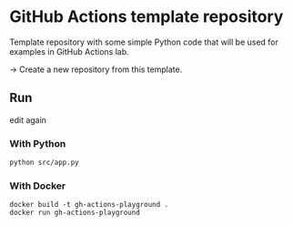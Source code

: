 # GitHub Actions template repository
Template repository with some simple Python code that will be used for examples in GitHub Actions lab.

&#8594; Create a new repository from this template.
## Run
 edit again
### With Python
```1
python src/app.py
```
### With Docker
```
docker build -t gh-actions-playground .
docker run gh-actions-playground
```
